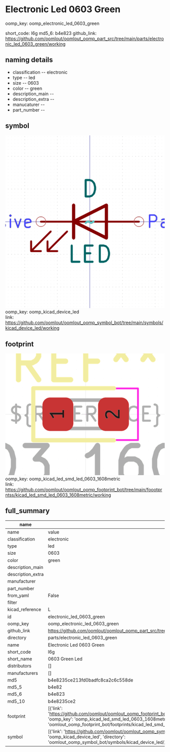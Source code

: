 # Electronic Led 0603 Green
oomp_key: oomp_electronic_led_0603_green 


short_code: l6g
md5_6: b4e823
github_link: https://github.com/oomlout/oomlout_oomp_part_src/tree/main/parts/electronic_led_0603_green/working
## naming details
* classification -- electronic
* type -- led
* size -- 0603
* color -- green
* description_main -- 
* description_extra -- 
* manucaturer -- 
* part_number -- 



## symbol

![](symbol/0/working/working_600.png)  
oomp_key: oomp_kicad_device_led  
link: https://github.com/oomlout/oomlout_oomp_symbol_bot/tree/main/symbols/kicad_device_led/working  

## footprint

![](footprint/0/working/working_600.png)  
oomp_key: oomp_kicad_led_smd_led_0603_1608metric  
link: https://github.com/oomlout/oomlout_oomp_footprint_bot/tree/main/foootprntss/kicad_led_smd_led_0603_1608metric/working  

## full_summary
| name | value | 
| --- | --- | 
| name | value | 
| classification | electronic | 
| type | led | 
| size | 0603 | 
| color | green | 
| description_main |  | 
| description_extra |  | 
| manufacturer |  | 
| part_number |  | 
| from_yaml | False | 
| filter |  | 
| kicad_reference | L | 
| id | electronic_led_0603_green | 
| oomp_key | oomp_electronic_led_0603_green | 
| github_link | https://github.com/oomlout/oomlout_oomp_part_src/tree/main/parts/electronic_led_0603_green/working | 
| directory | parts/electronic_led_0603_green | 
| name | Electronic Led 0603 Green | 
| short_code | l6g | 
| short_name | 0603 Green Led | 
| distributors | [] | 
| manufacturers | [] | 
| md5 | b4e8235ce213fd0badfc8ca2c6c558de | 
| md5_5 | b4e82 | 
| md5_6 | b4e823 | 
| md5_10 | b4e8235ce2 | 
| footprint | [{'link': 'https://github.com/oomlout/oomlout_oomp_footprint_bot/tree/main/foootprntss/kicad_led_smd_led_0603_1608metric', 'oomp_key': 'oomp_kicad_led_smd_led_0603_1608metric', 'directory': 'oomlout_oomp_footprint_bot/footprints/kicad_led_smd_led_0603_1608metric//working/working.kicad_mod'}] | 
| symbol | [{'link': 'https://github.com/oomlout/oomlout_oomp_symbol_bot/tree/main/symbols/kicad_device_led', 'oomp_key': 'oomp_kicad_device_led', 'directory': 'oomlout_oomp_symbol_bot/symbols/kicad_device_led//working/working.kicad_sym'}] | 
